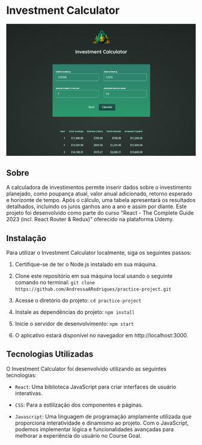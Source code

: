 # Investment Calculator

![Design do Projeto](design.png)

## Sobre

A calculadora de investimentos permite inserir dados sobre o investimento planejado, como poupança atual, valor anual adicionado, retorno esperado e horizonte de tempo. Após o cálculo, uma tabela apresentará os resultados detalhados, incluindo os juros ganhos ano a ano e assim por diante. 
Este projeto foi desenvolvido como parte do curso "React - The Complete Guide 2023 (incl. React Router & Redux)" oferecido na plataforma Udemy. 

## Instalação

Para utilizar o Investment Calculator localmente, siga os seguintes passos:

1. Certifique-se de ter o Node.js instalado em sua máquina.

2. Clone este repositório em sua máquina local usando o seguinte comando no terminal: `git clone https://github.com/AndressaARodrigues/practice-project.git`

3. Acesse o diretório do projeto: `cd practice-project`

4. Instale as dependências do projeto: `npm install`

5. Inicie o servidor de desenvolvimento: `npm start`

6. O aplicativo estará disponível no navegador em http://localhost:3000.

## Tecnologias Utilizadas

O Investment Calculator foi desenvolvido utilizando as seguintes tecnologias:

- `React`: Uma biblioteca JavaScript para criar interfaces de usuário interativas.

- `CSS`: Para a estilização dos componentes e páginas.

- `Javascript`: Uma linguagem de programação amplamente utilizada que proporciona interatividade e dinamismo ao projeto. Com o JavaScript, podemos implementar lógica e funcionalidades avançadas para melhorar a experiência do usuário no Course Goal.



